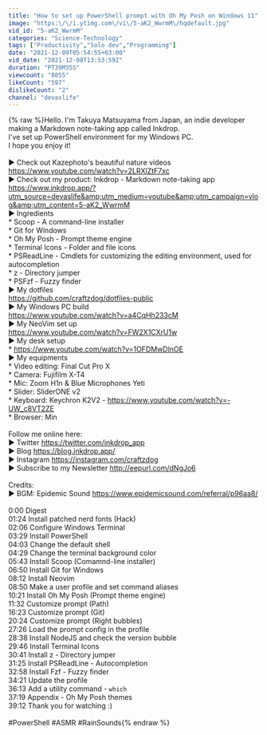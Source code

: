 ```yaml
---
title: "How to set up PowerShell prompt with Oh My Posh on Windows 11"
image: "https:\/\/i.ytimg.com\/vi\/5-aK2_WwrmM\/hqdefault.jpg"
vid_id: "5-aK2_WwrmM"
categories: "Science-Technology"
tags: ["Productivity","Solo dev","Programming"]
date: "2021-12-09T05:54:55+03:00"
vid_date: "2021-12-08T13:53:59Z"
duration: "PT39M35S"
viewcount: "8055"
likeCount: "597"
dislikeCount: "2"
channel: "devaslife"
---
```

{% raw %}Hello. I'm Takuya Matsuyama from Japan, an indie developer making a Markdown note-taking app called Inkdrop.<br />I've set up PowerShell environment for my Windows PC.<br />I hope you enjoy it!<br /><br />▶ Check out Kazephoto's beautiful nature videos<br /><a rel="nofollow" target="blank" href="https://www.youtube.com/watch?v=2LRXlZtF7xc">https://www.youtube.com/watch?v=2LRXlZtF7xc</a><br />▶ Check out my product: Inkdrop - Markdown note-taking app<br /><a rel="nofollow" target="blank" href="https://www.inkdrop.app/?utm_source=devaslife&amp;utm_medium=youtube&amp;utm_campaign=vlog&amp;utm_content=5-aK2_WwrmM">https://www.inkdrop.app/?utm_source=devaslife&amp;utm_medium=youtube&amp;utm_campaign=vlog&amp;utm_content=5-aK2_WwrmM</a><br />▶ Ingredients<br />* Scoop - A command-line installer<br />* Git for Windows<br />* Oh My Posh - Prompt theme engine<br />* Terminal Icons - Folder and file icons<br />* PSReadLine - Cmdlets for customizing the editing environment, used for autocompletion<br />* z - Directory jumper<br />* PSFzf - Fuzzy finder<br />▶ My dotfiles<br /><a rel="nofollow" target="blank" href="https://github.com/craftzdog/dotfiles-public">https://github.com/craftzdog/dotfiles-public</a><br />▶ My Windows PC build<br /><a rel="nofollow" target="blank" href="https://www.youtube.com/watch?v=a4CqHh233cM">https://www.youtube.com/watch?v=a4CqHh233cM</a><br />▶ My NeoVim set up<br /><a rel="nofollow" target="blank" href="https://www.youtube.com/watch?v=FW2X1CXrU1w">https://www.youtube.com/watch?v=FW2X1CXrU1w</a><br />▶ My desk setup<br />* <a rel="nofollow" target="blank" href="https://www.youtube.com/watch?v=1OFDMwDlnOE">https://www.youtube.com/watch?v=1OFDMwDlnOE</a><br />▶ My equipments<br />* Video editing: Final Cut Pro X<br />* Camera: Fujifilm X-T4<br />* Mic: Zoom H1n &amp; Blue Microphones Yeti<br />* Slider: SliderONE v2<br />* Keyboard: Keychron K2V2 - <a rel="nofollow" target="blank" href="https://www.youtube.com/watch?v=-UW_c8VT2ZE">https://www.youtube.com/watch?v=-UW_c8VT2ZE</a><br />* Browser: Min<br /><br />Follow me online here:<br />▶ Twitter <a rel="nofollow" target="blank" href="https://twitter.com/inkdrop_app">https://twitter.com/inkdrop_app</a><br />▶ Blog <a rel="nofollow" target="blank" href="https://blog.inkdrop.app/">https://blog.inkdrop.app/</a><br />▶ Instagram <a rel="nofollow" target="blank" href="https://instagram.com/craftzdog">https://instagram.com/craftzdog</a><br />▶ Subscribe to my Newsletter <a rel="nofollow" target="blank" href="http://eepurl.com/dNgJo6">http://eepurl.com/dNgJo6</a><br /><br />Credits:<br />▶ BGM: Epidemic Sound <a rel="nofollow" target="blank" href="https://www.epidemicsound.com/referral/p96aa8/">https://www.epidemicsound.com/referral/p96aa8/</a><br /><br />0:00 Digest<br />01:24 Install patched nerd fonts (Hack)<br />02:06 Configure Windows Terminal<br />03:29 Install PowerShell<br />04:03 Change the default shell<br />04:29 Change the terminal background color<br />05:43 Install Scoop (Comamnd-line installer)<br />06:50 Install Git for Windows<br />08:12 Install Neovim<br />08:50 Make a user profile and set command aliases<br />10:21 Install Oh My Posh (Prompt theme engine)<br />11:32 Customize prompt (Path)<br />16:23 Customize prompt (Git)<br />20:24 Customize prompt (Right bubbles)<br />27:26 Load the prompt config in the profile<br />28:38 Install NodeJS and check the version bubble<br />29:46 Install Terminal Icons<br />30:41 Install z - Directory jumper<br />31:25 Install PSReadLine - Autocompletion<br />32:58 Install Fzf - Fuzzy finder<br />34:21 Update the profile<br />36:13 Add a utility command - `which`<br />37:19 Appendix - Oh My Posh themes<br />39:12 Thank you for watching :)<br /><br />#PowerShell #ASMR #RainSounds{% endraw %}

